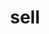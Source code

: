 ---
category: 4-letters
denotation: null
name: sell
reference_link: https://www.etymonline.com/word/sell
root_language: null
root_name: null
title: sell
type: free
word_sums:
- respelling: sell
  sum: 'Sell + '
---